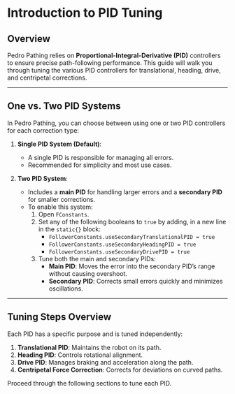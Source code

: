 # Introduction to PID Tuning

## Overview

Pedro Pathing relies on **Proportional-Integral-Derivative (PID)** controllers to ensure precise path-following performance. This guide will walk you through tuning the various PID controllers for translational, heading, drive, and centripetal corrections.

---

## One vs. Two PID Systems

In Pedro Pathing, you can choose between using one or two PID controllers for each correction type:

1. **Single PID System (Default)**:
    - A single PID is responsible for managing all errors.
    - Recommended for simplicity and most use cases.

2. **Two PID System**:
    - Includes a **main PID** for handling larger errors and a **secondary PID** for smaller corrections.
    - To enable this system:
        1. Open `FConstants`.
        2. Set any of the following booleans to `true` by adding, in a new line in the `static{}` block:
            - `FollowerConstants.useSecondaryTranslationalPID = true`
            - `FollowerConstants.useSecondaryHeadingPID = true`
            - `FollowerConstants.useSecondaryDrivePID = true`
        3. Tune both the main and secondary PIDs:
            - **Main PID**: Moves the error into the secondary PID’s range without causing overshoot.
            - **Secondary PID**: Corrects small errors quickly and minimizes oscillations.

---

## Tuning Steps Overview

Each PID has a specific purpose and is tuned independently:

1. **Translational PID**: Maintains the robot on its path.
2. **Heading PID**: Controls rotational alignment.
3. **Drive PID**: Manages braking and acceleration along the path.
4. **Centripetal Force Correction**: Corrects for deviations on curved paths.

Proceed through the following sections to tune each PID.
